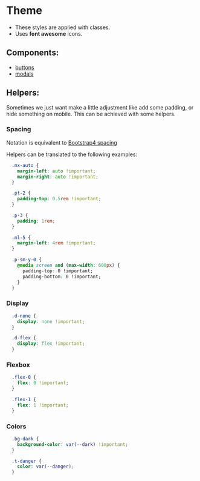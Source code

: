 Theme
===

* These styles are applied with classes.
* Uses **font awesome** icons.

Components:
---

* [buttons](buttons.md)
* [modals](modal.md)

Helpers:
---

Sometimes we just want make a little adjustment like add some padding, or hide something
on mobile. This can be achieved with some helpers.

### Spacing
Notation is equivalent to [Bootstrap4 spacing](https://getbootstrap.com/docs/4.4/utilities/spacing/)



Helpers can be translated to the following examples:

```css
  .mx-auto {
    margin-left: auto !important;
    margin-right: auto !important;
  }

  .pt-2 {
    padding-top: 0.5rem !important;
  }

  .p-3 {
    padding: 1rem;
  }

  .ml-5 {
    margin-left: 4rem !important;
  }

  .p-sm-y-0 {
    @media screen and (max-width: 600px) {
      padding-top: 0 !important;
      padding-bottom: 0 !important;
    }
  }
```

### Display

```css
  .d-none {
    display: none !important;
  }

  .d-flex {
    display: flex !important;
  }
```

### Flexbox

```css
  .flex-0 {
    flex: 0 !important;
  }

  .flex-1 {
    flex: 1 !important;
  }
```

### Colors

```css
  .bg-dark {
    background-color: var(--dark) !important;
  }

  .t-danger {
    color: var(--danger);
  }
```
